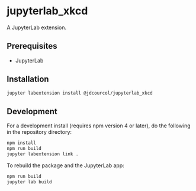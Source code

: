 # jupyterlab_xkcd

A JupyterLab extension.


## Prerequisites

* JupyterLab

## Installation

```bash
jupyter labextension install @jdcourcol/jupyterlab_xkcd
```

## Development

For a development install (requires npm version 4 or later), do the following in the repository directory:

```bash
npm install
npm run build
jupyter labextension link .
```

To rebuild the package and the JupyterLab app:

```bash
npm run build
jupyter lab build
```

